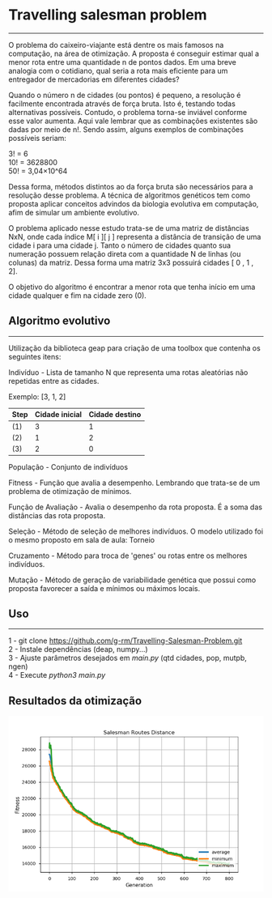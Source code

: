 # Travelling salesman problem
--------------------
  
  
O problema do caixeiro-viajante está dentre os mais famosos na computação, na área de otimização. A proposta é conseguir estimar qual a menor rota entre uma quantidade n de pontos dados. Em uma breve analogia com o cotidiano, qual seria a rota mais eficiente para um entregador de mercadorias em diferentes cidades?  

Quando o número n de cidades (ou pontos) é pequeno, a resolução é facilmente encontrada através de força bruta. Isto é, testando todas alternativas possíveis. Contudo, o problema torna-se inviável conforme esse valor aumenta. Aqui vale lembrar que as combinações existentes são dadas por meio de n!. Sendo assim, alguns exemplos de combinações possíveis seriam:  

3! = 6  
10! = 3628800  
50! = 3,04×10^64  

Dessa forma, métodos distintos ao da força bruta são necessários para a resolução desse problema. A técnica de algoritmos genéticos tem como proposta aplicar conceitos advindos da biologia evolutiva em computação, afim de simular um ambiente evolutivo.  

O problema aplicado nesse estudo trata-se de uma matriz de distâncias NxN, onde cada índice M[ i ][ j ] representa a distância de transição de uma cidade i para uma cidade j. Tanto o número de cidades quanto sua numeração possuem relação direta com a quantidade N de linhas (ou colunas) da matriz. Dessa forma uma matriz 3x3 possuirá cidades [ 0 , 1 , 2].

O objetivo do algoritmo é encontrar a menor rota que tenha início em uma cidade qualquer e fim na cidade zero (0).

## Algoritmo evolutivo
-----------------
  
    
Utilização da biblioteca geap para criação de uma toolbox que contenha os seguintes itens:  

Indivíduo - Lista de tamanho N que representa uma rotas aleatórias não repetidas entre as cidades.  
  

Exemplo: [3, 1, 2]   
    
|Step | Cidade inicial | Cidade destino |
|-----|-----------|----------------|
| (1) | 3 | 1 |
| (2) | 1 | 2 |
| (3) | 2 | 0 |

População - Conjunto de indivíduos  
  
Fitness - Função que avalia a desempenho. Lembrando que trata-se de um problema de otimização de mínimos. 
  
Função de Avaliação - Avalia o desempenho da rota proposta. É a soma das distâncias das rota proposta.  
  
Seleção - Método de seleção de melhores indivíduos. O modelo utilizado foi o mesmo proposto em sala de aula: Torneio
  
Cruzamento - Método para troca de 'genes' ou rotas entre os melhores indivíduos.
  
Mutação - Método de geração de variabilidade genética que possui como proposta favorecer a saída e mínimos ou máximos locais.  


## Uso
---------------
  
    
1 - git clone https://github.com/g-rm/Travelling-Salesman-Problem.git  
2 - Instale dependências (deap, numpy...)  
3 - Ajuste parâmetros desejados em _main.py_ (qtd cidades, pop, mutpb, ngen)  
4 - Execute _python3 main.py_  
  
  
## Resultados da otimização

![Alt text](assets/evolution.png?raw=true "TSP")

